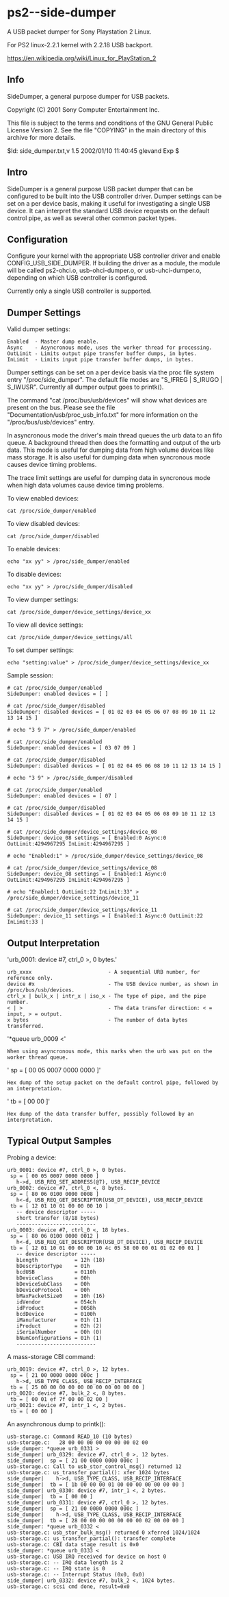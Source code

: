 # ps2--side-dumper

A USB packet dumper for Sony Playstation 2 Linux.

For PS2 linux-2.2.1 kernel with 2.2.18 USB backport.

  https://en.wikipedia.org/wiki/Linux_for_PlayStation_2

## Info

  SideDumper, a general purpose dumper for USB packets.

  Copyright (C) 2001  Sony Computer Entertainment Inc.

  This file is subject to the terms and conditions of the GNU General
  Public License Version 2. See the file "COPYING" in the main
  directory of this archive for more details.

  $Id: side_dumper.txt,v 1.5 2002/01/10 11:40:45 glevand Exp $

## Intro

SideDumper is a general purpose USB packet dumper that can be configured
to be built into the USB controller driver.  Dumper settings can be set
on a per device basis, making it useful for investigating a single USB
device.  It can interpret the standard USB device requests on the
default control pipe, as well as several other common packet types.   

## Configuration

Configure your kernel with the appropriate USB controller driver and
enable CONFIG_USB_SIDE_DUMPER. If building the driver as a module, the
module will be called ps2-ohci.o, usb-ohci-dumper.o, or
usb-uhci-dumper.o, depending on which USB controller is configured.

Currently only a single USB controller is supported.

## Dumper Settings

Valid dumper settings:

    Enabled  - Master dump enable.
    Async    - Asyncronous mode, uses the worker thread for processing.
    OutLimit - Limits output pipe transfer buffer dumps, in bytes.
    InLimit  - Limits input pipe transfer buffer dumps, in bytes.

Dumper settings can be set on a per device basis via the proc file
system entry "/proc/side_dumper".  The default file modes are 
"S_IFREG | S_IRUGO | S_IWUSR".  Currently all dumper output goes to
printk().  

The command "cat /proc/bus/usb/devices" will show what devices are
present on the bus. Please see the file
"Documentation/usb/proc_usb_info.txt" for more information on the
"/proc/bus/usb/devices" entry.

In asyncronous mode the driver's main thread queues the urb data to an
fifo queue.  A background thread then does the formatting and output of
the urb data.  This mode is useful for dumping data from high volume
devices like mass storage. It is also useful for dumping data when
syncronous mode causes device timing problems.

The trace limit settings are useful for dumping data in syncronous
mode when high data volumes cause device timing problems.

To view enabled devices:

    cat /proc/side_dumper/enabled

To view disabled devices:

    cat /proc/side_dumper/disabled

To enable devices:

    echo "xx yy" > /proc/side_dumper/enabled

To disable devices:

    echo "xx yy" > /proc/side_dumper/disabled

To view dumper settings:

    cat /proc/side_dumper/device_settings/device_xx

To view all device settings:

    cat /proc/side_dumper/device_settings/all

To set dumper settings:

    echo "setting:value" > /proc/side_dumper/device_settings/device_xx

Sample session:

    # cat /proc/side_dumper/enabled
    SideDumper: enabled devices = [ ]

    # cat /proc/side_dumper/disabled
    SideDumper: disabled devices = [ 01 02 03 04 05 06 07 08 09 10 11 12 13 14 15 ]

    # echo "3 9 7" > /proc/side_dumper/enabled

    # cat /proc/side_dumper/enabled
    SideDumper: enabled devices = [ 03 07 09 ]

    # cat /proc/side_dumper/disabled
    SideDumper: disabled devices = [ 01 02 04 05 06 08 10 11 12 13 14 15 ]

    # echo "3 9" > /proc/side_dumper/disabled

    # cat /proc/side_dumper/enabled
    SideDumper: enabled devices = [ 07 ]

    # cat /proc/side_dumper/disabled
    SideDumper: disabled devices = [ 01 02 03 04 05 06 08 09 10 11 12 13 14 15 ]

    # cat /proc/side_dumper/device_settings/device_08
    SideDumper: device_08 settings = [ Enabled:0 Async:0 OutLimit:4294967295 InLimit:4294967295 ]

    # echo "Enabled:1" > /proc/side_dumper/device_settings/device_08

    # cat /proc/side_dumper/device_settings/device_08
    SideDumper: device_08 settings = [ Enabled:1 Async:0 OutLimit:4294967295 InLimit:4294967295 ]

    # echo "Enabled:1 OutLimit:22 InLimit:33" > /proc/side_dumper/device_settings/device_11

    # cat /proc/side_dumper/device_settings/device_11
    SideDumper: device_11 settings = [ Enabled:1 Async:0 OutLimit:22 InLimit:33 ]

## Output Interpretation

'urb_0001: device #7, ctrl_0 >, 0 bytes.'

    urb_xxxx                         - A sequential URB number, for reference only.
    device #x                        - The USB device number, as shown in /proc/bus/usb/devices. 
    ctrl_x | bulk_x | intr_x | iso_x - The type of pipe, and the pipe number. 
    < | >                            - The data transfer direction: < = input, > = output. 
    x bytes                          - The number of data bytes transferred.

'*queue urb_0009 <'
    
    When using asyncronous mode, this marks when the urb was put on the
    worker thread queue. 

' sp = [ 00 05 0007 0000 0000 ]'

    Hex dump of the setup packet on the default control pipe, followed by 
    an interpretation.

' tb = [ 00 00 ]'

    Hex dump of the data transfer buffer, possibly followed by an interpretation.

## Typical Output Samples

Probing a device:

    urb_0001: device #7, ctrl_0 >, 0 bytes.
     sp = [ 00 05 0007 0000 0000 ]
       h->d, USB_REQ_SET_ADDRESS(@7), USB_RECIP_DEVICE
    urb_0002: device #7, ctrl_0 <, 8 bytes.
     sp = [ 80 06 0100 0000 0008 ]
       h<-d, USB_REQ_GET_DESCRIPTOR(USB_DT_DEVICE), USB_RECIP_DEVICE
     tb = [ 12 01 10 01 00 00 00 10 ]
       -- device descriptor -----
       short transfer (8/18 bytes)
       --------------------------
    urb_0003: device #7, ctrl_0 <, 18 bytes.
     sp = [ 80 06 0100 0000 0012 ]
       h<-d, USB_REQ_GET_DESCRIPTOR(USB_DT_DEVICE), USB_RECIP_DEVICE
     tb = [ 12 01 10 01 00 00 00 10 4c 05 58 00 00 01 01 02 00 01 ]
       -- device descriptor -----
       bLength            = 12h (18)
       bDescriptorType    = 01h
       bcdUSB             = 0110h
       bDeviceClass       = 00h 
       bDeviceSubClass    = 00h
       bDeviceProtocol    = 00h
       bMaxPacketSize0    = 10h (16)
       idVendor           = 054ch
       idProduct          = 0058h
       bcdDevice          = 0100h
       iManufacturer      = 01h (1)
       iProduct           = 02h (2)
       iSerialNumber      = 00h (0)
       bNumConfigurations = 01h (1)
       --------------------------

A mass-storage CBI command:

    urb_0019: device #7, ctrl_0 >, 12 bytes.
     sp = [ 21 00 0000 0000 000c ]
       h->d, USB_TYPE_CLASS, USB_RECIP_INTERFACE
     tb = [ 25 00 00 00 00 00 00 00 00 00 00 00 ]
    urb_0020: device #7, bulk_2 <, 8 bytes.
     tb = [ 00 01 ef 7f 00 00 02 00 ]
    urb_0021: device #7, intr_1 <, 2 bytes.
     tb = [ 00 00 ]

An asynchronous dump to printk():

    usb-storage.c: Command READ_10 (10 bytes)
    usb-storage.c:   28 00 00 00 00 00 00 00 02 00
    side_dumper: *queue urb_0331 >
    side_dumper| urb_0329: device #7, ctrl_0 >, 12 bytes.
    side_dumper|  sp = [ 21 00 0000 0000 000c ]
    usb-storage.c: Call to usb_stor_control_msg() returned 12
    usb-storage.c: us_transfer_partial(): xfer 1024 bytes
    side_dumper|    h->d, USB_TYPE_CLASS, USB_RECIP_INTERFACE
    side_dumper|  tb = [ 1b 00 00 00 01 00 00 00 00 00 00 00 ]
    side_dumper| urb_0330: device #7, intr_1 <, 2 bytes.
    side_dumper|  tb = [ 00 00 ]
    side_dumper| urb_0331: device #7, ctrl_0 >, 12 bytes.
    side_dumper|  sp = [ 21 00 0000 0000 000c ]
    side_dumper|    h->d, USB_TYPE_CLASS, USB_RECIP_INTERFACE
    side_dumper|  tb = [ 28 00 00 00 00 00 00 00 02 00 00 00 ]
    side_dumper: *queue urb_0332 <
    usb-storage.c: usb_stor_bulk_msg() returned 0 xferred 1024/1024
    usb-storage.c: us_transfer_partial(): transfer complete
    usb-storage.c: CBI data stage result is 0x0
    side_dumper: *queue urb_0333 <
    usb-storage.c: USB IRQ received for device on host 0
    usb-storage.c: -- IRQ data length is 2
    usb-storage.c: -- IRQ state is 0
    usb-storage.c: -- Interrupt Status (0x0, 0x0)
    side_dumper| urb_0332: device #7, bulk_2 <, 1024 bytes.
    usb-storage.c: scsi cmd done, result=0x0
